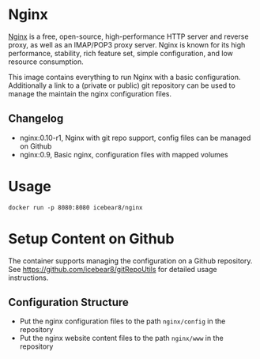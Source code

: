 # Nginx
[Nginx](https://www.nginx.com/) is a free, open-source, high-performance HTTP server and reverse proxy, as well as an IMAP/POP3 proxy server. Nginx is known for its high performance, stability, rich feature set, simple configuration, and low resource consumption.

This image contains everything to run Nginx with a basic configuration.
Additionally a link to a (private or public) git repository can be used to manage the maintain the nginx configuration files.

##  Changelog
* nginx:0.10-r1, Nginx with git repo support, config files can be managed on Github
* nginx:0.9, Basic nginx, configuration files with mapped volumes

# Usage
`docker run -p 8080:8080 icebear8/nginx`

# Setup Content on Github
The container supports managing the configuration on a Github repository.
See https://github.com/icebear8/gitRepoUtils for detailed usage instructions.

##  Configuration Structure
* Put the nginx configuration files to the path `nginx/config` in the repository
* Put the nginx website content files to the path `nginx/www` in the repository
